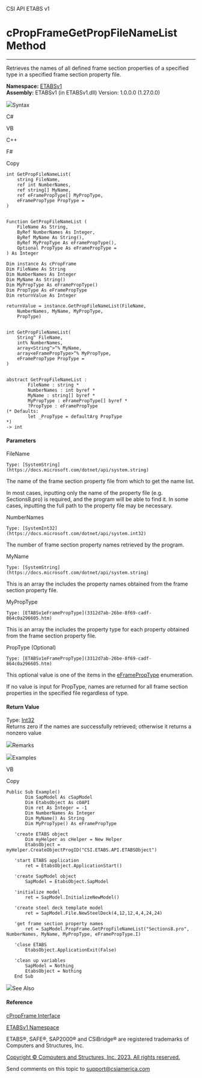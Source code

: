 ﻿

CSI API ETABS v1

# cPropFrameGetPropFileNameList Method  
  
---  
  
Retrieves the names of all defined frame section properties of a specified
type in a specified frame section property file.

**Namespace:** [ETABSv1](2780f1b8-2033-5289-2298-1cdb2a7508d9.htm)  
**Assembly:** ETABSv1 (in ETABSv1.dll) Version: 1.0.0.0 (1.27.0.0)

![](../icons/SectionExpanded.png)Syntax

C#

VB

C++

F#

Copy

    
    
    int GetPropFileNameList(
    	string FileName,
    	ref int NumberNames,
    	ref string[] MyName,
    	ref eFramePropType[] MyPropType,
    	eFramePropType PropType = 
    )
    
    
    Function GetPropFileNameList ( 
    	FileName As String,
    	ByRef NumberNames As Integer,
    	ByRef MyName As String(),
    	ByRef MyPropType As eFramePropType(),
    	Optional PropType As eFramePropType = 
    ) As Integer
    
    Dim instance As cPropFrame
    Dim FileName As String
    Dim NumberNames As Integer
    Dim MyName As String()
    Dim MyPropType As eFramePropType()
    Dim PropType As eFramePropType
    Dim returnValue As Integer
    
    returnValue = instance.GetPropFileNameList(FileName, 
    	NumberNames, MyName, MyPropType, 
    	PropType)
    
    
    int GetPropFileNameList(
    	String^ FileName, 
    	int% NumberNames, 
    	array<String^>^% MyName, 
    	array<eFramePropType>^% MyPropType, 
    	eFramePropType PropType = 
    )
    
    
    abstract GetPropFileNameList : 
            FileName : string * 
            NumberNames : int byref * 
            MyName : string[] byref * 
            MyPropType : eFramePropType[] byref * 
            ?PropType : eFramePropType 
    (* Defaults:
            let _PropType = defaultArg PropType 
    *)
    -> int 
    

#### Parameters

FileName

    Type: [SystemString](https://docs.microsoft.com/dotnet/api/system.string)  
The name of the frame section property file from which to get the name list.

In most cases, inputting only the name of the property file (e.g.
Sections8.pro) is required, and the program will be able to find it. In some
cases, inputting the full path to the property file may be necessary.

NumberNames

    Type: [SystemInt32](https://docs.microsoft.com/dotnet/api/system.int32)  
The number of frame section property names retrieved by the program.

MyName

    Type: [SystemString](https://docs.microsoft.com/dotnet/api/system.string)  
This is an array the includes the property names obtained from the frame
section property file.

MyPropType

    Type: [ETABSv1eFramePropType](3312d7ab-26be-8f69-cadf-864c0a296605.htm)  
This is an array the includes the property type for each property obtained
from the frame section property file.

PropType (Optional)

    Type: [ETABSv1eFramePropType](3312d7ab-26be-8f69-cadf-864c0a296605.htm)  
This optional value is one of the items in the
[eFramePropType](3312d7ab-26be-8f69-cadf-864c0a296605.htm) enumeration.

If no value is input for PropType, names are returned for all frame section
properties in the specified file regardless of type.

#### Return Value

Type: [Int32](https://docs.microsoft.com/dotnet/api/system.int32)  
Returns zero if the names are successfully retrieved; otherwise it returns a
nonzero value

![](../icons/SectionExpanded.png)Remarks

![](../icons/SectionExpanded.png)Examples

VB

Copy

    
    
    Public Sub Example()
           Dim SapModel As cSapModel
           Dim EtabsObject As cOAPI
           Dim ret As Integer = -1
           Dim NumberNames As Integer
           Dim MyName() As String
           Dim MyPropType() As eFramePropType
    
       'create ETABS object
           Dim myHelper as cHelper = New Helper
           EtabsObject = myHelper.CreateObjectProgID("CSI.ETABS.API.ETABSObject")
    
       'start ETABS application
           ret = EtabsObject.ApplicationStart()
    
       'create SapModel object
           SapModel = EtabsObject.SapModel
    
       'initialize model
           ret = SapModel.InitializeNewModel()
    
       'create steel deck template model
           ret = SapModel.File.NewSteelDeck(4,12,12,4,4,24,24)
    
       'get frame section property names
           ret = SapModel.PropFrame.GetPropFileNameList("Sections8.pro", NumberNames, MyName, MyPropType, eFramePropType.I)
    
       'close ETABS
           EtabsObject.ApplicationExit(False)
    
       'clean up variables
           SapModel = Nothing
           EtabsObject = Nothing
       End Sub

![](../icons/SectionExpanded.png)See Also

#### Reference

[cPropFrame Interface](818573fe-2b13-6183-8dc9-0cf3e8e02c7a.htm)

[ETABSv1 Namespace](2780f1b8-2033-5289-2298-1cdb2a7508d9.htm)

ETABS®, SAFE®, SAP2000® and CSiBridge® are registered trademarks of Computers
and Structures, Inc.  

[Copyright © Computers and Structures, Inc. 2023. All rights
reserved.](http://www.csiamerica.com)

Send comments on this topic to
[support@csiamerica.com](mailto:support%40csiamerica.com?Subject=CSI%20API%20ETABS%20v1)

